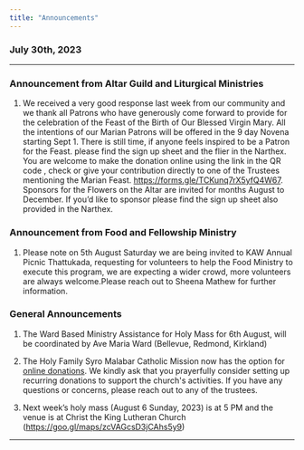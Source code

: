 ```yaml
---
title: "Announcements"
---
```


### July 30th, 2023
---

### Announcement from Altar Guild and Liturgical Ministries

1. We received a very good response last week from our community and we thank all Patrons who have generously come forward to provide for the celebration of the Feast of the Birth of Our Blessed Virgin Mary.  All the intentions of our Marian Patrons will be offered in the 9 day Novena starting Sept 1. There is still time, if anyone feels inspired to be a Patron for the Feast. please find the sign up sheet and the flier in the Narthex. You are welcome to make the donation online using the link in the QR code , check or give your contribution directly to one of the Trustees mentioning the Marian Feast. https://forms.gle/TCKunq7rX5yfQ4W67. Sponsors for the Flowers on the Altar are invited for months August to December. If you’d like to sponsor please find the sign up sheet also provided in the Narthex.

### Announcement from Food and Fellowship Ministry

1. Please note on 5th August Saturday we are being invited to KAW Annual Picnic Thattukada, requesting for volunteers to help the Food Ministry to execute this program, we are expecting a wider crowd, more volunteers are always welcome.Please reach out to Sheena Mathew for further information.

### General Announcements

1. The Ward Based Ministry Assistance for Holy Mass for 6th August, will be coordinated by Ave Maria Ward (Bellevue, Redmond, Kirkland)

2. The Holy Family Syro Malabar Catholic Mission now has the option for <a target="_blank" href="https://holyfamilyseattle.org/donation/">online donations</a>. We kindly ask that you prayerfully consider setting up recurring donations to support the church's activities. If you have any questions or concerns, please reach out to any of the trustees.
  
4. Next week’s holy mass (August 6 Sunday, 2023) is at 5 PM and the venue is at Christ the King Lutheran Church (https://goo.gl/maps/zcVAGcsD3jCAhs5y9)

---
